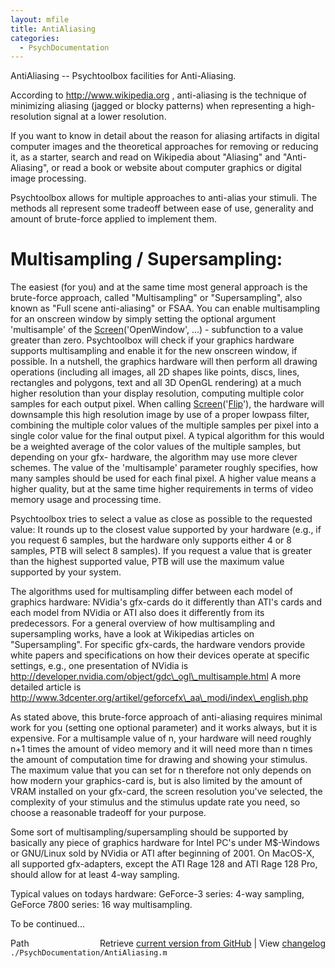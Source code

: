 ```yaml
---
layout: mfile
title: AntiAliasing
categories:
  - PsychDocumentation
---
```


AntiAliasing \-\- Psychtoolbox facilities for Anti\-Aliasing.

According to http://www.wikipedia.org , anti\-aliasing is the
technique of minimizing aliasing \(jagged or blocky patterns\)
when representing a high\-resolution signal at a lower resolution.

If you want to know in detail about the reason for aliasing artifacts
in digital computer images and the theoretical approaches for removing
or reducing it, as a starter, search and read on Wikipedia about "Aliasing"
and "Anti\-Aliasing", or read a book or website about computer graphics
or digital image processing.

Psychtoolbox allows for multiple approaches to anti\-alias your stimuli.
The methods all represent some tradeoff between ease of use, generality
and amount of brute\-force applied to implement them.

# Multisampling / Supersampling:

The easiest \(for you\) and at the same time most general approach is the
brute\-force approach, called "Multisampling" or "Supersampling", also
known as "Full scene anti\-aliasing" or FSAA. You can enable multisampling
for an onscreen window by simply setting the optional argument 'multisample'
of the [Screen](/docs/Screen)\('OpenWindow', ...\) \- subfunction to a value greater than zero.
Psychtoolbox will check if your graphics hardware supports multisampling and
enable it for the new onscreen window, if possible. In a nutshell, the graphics
hardware will then perform all drawing operations \(including all images, all 2D shapes
like points, discs, lines, rectangles and polygons, text and all 3D OpenGL rendering\)
at a much higher resolution than your display resolution, computing multiple color
samples for each output pixel. When calling [Screen](/docs/Screen)\('[Flip](/docs/Flip)'\), the hardware will
downsample this high resolution image by use of a proper lowpass filter, combining
the multiple color values of the multiple samples per pixel into a single color
value for the final output pixel. A typical algorithm for this would be a weighted
average of the color values of the multiple samples, but depending on your gfx\-
hardware, the algorithm may use more clever schemes. The value of the 'multisample'
parameter roughly specifies, how many samples should be used for each final pixel.
A higher value means a higher quality, but at the same time higher requirements in
terms of video memory usage and processing time.

Psychtoolbox tries to select a value as close as possible to the requested value: It
rounds up to the closest value supported by your hardware \(e.g., if you request 6
samples, but the hardware only supports either 4 or 8 samples, PTB will select 8
samples\). If you request a value that is greater than the highest supported value,
PTB will use the maximum value supported by your system.

The algorithms used for multisampling differ between each model of graphics hardware:
NVidia's gfx\-cards do it differently than ATI's cards and each model from NVidia or
ATI also does it differently from its predecessors. For a general overview of how
multisampling and supersampling works, have a look at Wikipedias articles on
"Supersampling". For specific gfx\-cards, the hardware vendors provide white papers
and specifications on how their devices operate at specific settings, e.g., one
presentation of NVidia is http://developer.nvidia.com/object/gdc\_ogl\_multisample.html
A more detailed article is http://www.3dcenter.org/artikel/geforcefx\_aa\_modi/index\_english.php

As stated above, this brute\-force approach of anti\-aliasing requires minimal
work for you \(setting one optional parameter\) and it works always, but it is
expensive. For a multisample value of n, your hardware will need roughly n\+1 times
the amount of video memory and it will need more than n times the amount of computation
time for drawing and showing your stimulus. The maximum value that you can set for n
therefore not only depends on how modern your graphics\-card is, but is also limited
by the amount of VRAM installed on your gfx\-card, the screen resolution you've selected,
the complexity of your stimulus and the stimulus update rate you need, so choose a
reasonable tradeoff for your purpose.

Some sort of multisampling/supersampling should be supported by basically any piece
of graphics hardware for Intel PC's under M$\-Windows or GNU/Linux sold by NVidia or ATI
after beginning of 2001. On MacOS\-X, all supported gfx\-adapters, except the ATI Rage 128
and ATI Rage 128 Pro, should allow for at least 4\-way sampling.

Typical values on todays hardware: GeForce\-3 series: 4\-way sampling,
GeForce 7800 series: 16 way multisampling.

To be continued...


<div class="code_header" style="text-align:right;">
  <span style="float:left;">Path&nbsp;&nbsp;</span> <span class="counter">Retrieve <a href=
  "https://raw.github.com/Psychtoolbox-3/Psychtoolbox-3/beta/./PsychDocumentation/AntiAliasing.m">current version from GitHub</a> | View <a href=
  "https://github.com/Psychtoolbox-3/Psychtoolbox-3/commits/beta/./PsychDocumentation/AntiAliasing.m">changelog</a></span>
</div>
<div class="code">
  <code>./PsychDocumentation/AntiAliasing.m</code>
</div>
